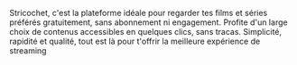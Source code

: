 Stricochet, c'est la plateforme idéale pour regarder tes films et séries préférés gratuitement, sans abonnement ni engagement. Profite d'un large choix de contenus accessibles en quelques clics, sans tracas. Simplicité, rapidité et qualité, tout est là pour t'offrir la meilleure expérience de streaming

<!--
**stricochet/stricochet** is a ✨ _special_ ✨ repository because its `README.md` (this file) appears on your GitHub profile.

Here are some ideas to get you started:

- 🔭 I’m currently working on ...
- 🌱 I’m currently learning ...
- 👯 I’m looking to collaborate on ...
- 🤔 I’m looking for help with ...
- 💬 Ask me about ...
- 📫 How to reach me: ...
- 😄 Pronouns: ...
- ⚡ Fun fact: ...
-->

